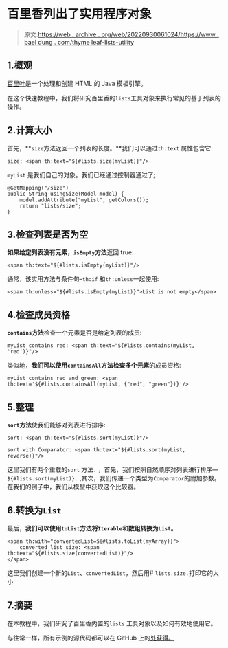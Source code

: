 # 百里香列出了实用程序对象

> 原文:[https://web . archive . org/web/20220930061024/https://www . bael dung . com/thyme leaf-lists-utility](https://web.archive.org/web/20220930061024/https://www.baeldung.com/thymeleaf-lists-utility)

## 1.概观

[百里叶](https://web.archive.org/web/20220728105348/http://www.thymeleaf.org/)是一个处理和创建 HTML 的 Java 模板引擎。

在这个快速教程中，我们将研究百里香的`lists`工具对象来执行常见的基于列表的操作。

## 2.计算大小

首先，**`size`方法返回一个列表的长度。**我们可以通过`th:text` 属性包含它:

```
size: <span th:text="${#lists.size(myList)}"/>
```

`myList` 是我们自己的对象。我们已经通过控制器通过了[:](/web/20220728105348/https://www.baeldung.com/thymeleaf-in-spring-mvc)

```
@GetMapping("/size")
public String usingSize(Model model) {
    model.addAttribute("myList", getColors());
    return "lists/size";
}
```

## 3.检查列表是否为空

**如果给定列表没有元素，`isEmpty`方法**返回 true:

```
<span th:text="${#lists.isEmpty(myList)}"/> 
```

通常，该实用方法与条件句–`th:if` 和`th:unless`一起使用:

```
<span th:unless="${#lists.isEmpty(myList)}">List is not empty</span>
```

## 4.检查成员资格

**`contains`方法**检查一个元素是否是给定列表的成员:

```
myList contains red: <span th:text="${#lists.contains(myList, 'red')}"/>
```

类似地，**我们可以使用`containsAll`方法检查多个元素**的成员资格:

```
myList contains red and green: <span th:text='${#lists.containsAll(myList, {"red", "green"})}'/>
```

## 5.整理

**`sort`方法**使我们能够对列表进行排序:

```
sort: <span th:text="${#lists.sort(myList)}"/>

sort with Comparator: <span th:text="${#lists.sort(myList, reverse)}"/>
```

这里我们有两个重载的`sort` 方法`.` ，首先，我们按照自然顺序对列表进行排序—`${#lists.sort(myList)}.` ,其次，我们传递一个类型为`Comparator`的附加参数。在我们的例子中，我们从模型中获取这个比较器。

## 6.转换为`List`

最后，**我们可以使用`toList`方法将`Iterable`和数组转换为`List`。**

```
<span th:with="convertedList=${#lists.toList(myArray)}">
    converted list size: <span th:text="${#lists.size(convertedList)}"/>
</span>
```

这里我们创建一个新的`List`、`convertedList`，然后用# `lists.size.`打印它的大小

## 7.摘要

在本教程中，我们研究了百里香内置的`lists` 工具对象以及如何有效地使用它。

与往常一样，所有示例的源代码都可以在 GitHub 上的[处获得。](https://web.archive.org/web/20220728105348/https://github.com/eugenp/tutorials/tree/master/spring-web-modules/spring-thymeleaf-2)